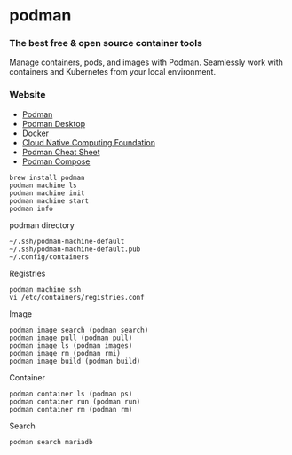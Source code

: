 # podman
### The best free & open source container tools
Manage containers, pods, and images with Podman. Seamlessly work with containers and Kubernetes from your local environment.

### Website
* [Podman](https://podman.io)
* [Podman Desktop](https://podman-desktop.io)
* [Docker](https://www.docker.com)
* [Cloud Native Computing Foundation](https://www.cncf.io)
* [Podman Cheat Sheet](https://developers.redhat.com/cheat-sheets/podman-cheat-sheet)
* [Podman Compose](https://github.com/containers/podman-compose)

```
brew install podman
podman machine ls
podman machine init
podman machine start
podman info
```
podman directory
```
~/.ssh/podman-machine-default
~/.ssh/podman-machine-default.pub
~/.config/containers
```

Registries
```
podman machine ssh
vi /etc/containers/registries.conf
```

Image
```
podman image search (podman search)
podman image pull (podman pull)
podman image ls (podman images)
podman image rm (podman rmi)
podman image build (podman build)
```

Container
```
podman container ls (podman ps)
podman container run (podman run)
podman container rm (podman rm)
```

Search
```
podman search mariadb
```
